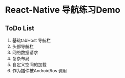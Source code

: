 React-Native 导航练习Demo
===
## ToDo List
1. 基础tabHost 导航栏
2. 头部导航栏
3. 网络数据请求
4. 复杂布局
5. 自定义空间的加载
6. 作为插件被Android/Ios 调用
